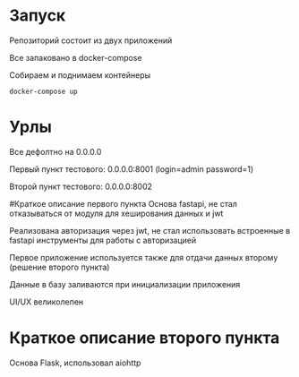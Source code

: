 # Запуск
Репозиторий состоит из двух приложений

Все запаковано в docker-compose

Собираем и поднимаем контейнеры 
```shell
docker-compose up 
```
# Урлы
Все дефолтно на 0.0.0.0

Первый пункт тестового: 0.0.0.0:8001 (login=admin  password=1)

Второй пункт тестового: 0.0.0.0:8002

#Краткое описание первого пункта
Основа fastapi, не стал отказываться от модуля для хеширования данных и jwt

Реализована авторизация через jwt, не стал использовать встроенные в fastapi инструменты для работы с авторизацией

Первое приложение используется также для отдачи данных второму (решение второго пункта)

Данные в базу заливаются при инициализации приложения 

UI/UX великолепен  

# Краткое описание второго пункта
Основа Flask, использовал aiohttp
